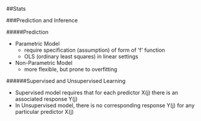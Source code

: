 ##Stats

###Prediction and Inference

#####Prediction

* Parametric Model
    - require specification (assumption) of form of 'f' function 
    - OLS (ordinary least squares) in linear settings
* Non-Parametric Model
    - more flexible, but prone to overfitting

######Supervised and Unsupervised Learning

* Supervised model requires that for each predictor X(j) there is an associated 
  response Y(j)
* In Unsupervised model, there is no corresponding response Y(j) for any
  particular predictor X(j)
